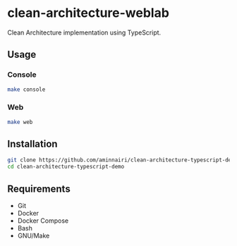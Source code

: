 # clean-architecture-weblab

Clean Architecture implementation using TypeScript.

## Usage

### Console

```bash
make console
```

### Web

```bash
make web
```

## Installation

```bash
git clone https://github.com/aminnairi/clean-architecture-typescript-demo.git
cd clean-architecture-typescript-demo
```

## Requirements

- Git
- Docker
- Docker Compose
- Bash
- GNU/Make
